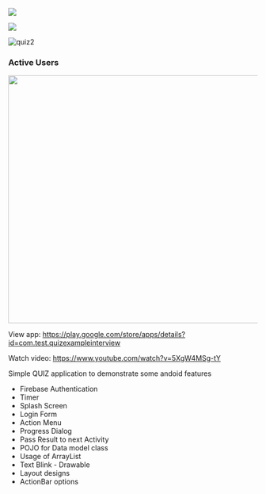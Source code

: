 [<img src="https://user-images.githubusercontent.com/31673628/227655530-8bb4774b-4563-428a-a004-83347389e318.jpg">](https://play.google.com/store/apps/details?id=com.test.quizexampleinterview)<br/>

[<img src="https://user-images.githubusercontent.com/31673628/227655537-a580d31a-1c50-42d8-8252-5b73215dfa2d.jpg">](https://play.google.com/store/apps/details?id=com.test.quizexampleinterview)<br/>

![quiz2]()

### Active Users<br/>
<img src="https://user-images.githubusercontent.com/31673628/73138754-6bd7c000-4034-11ea-8463-ed315690e097.png" width="850" height="500"><br/>

View app: https://play.google.com/store/apps/details?id=com.test.quizexampleinterview  <br/>

Watch video: https://www.youtube.com/watch?v=5XgW4MSg-tY <br/>

Simple QUIZ application to demonstrate some andoid features
  - Firebase Authentication
  - Timer
  - Splash Screen
  - Login Form
  - Action Menu
  - Progress Dialog
  - Pass Result to next Activity
  - POJO for Data model class
  - Usage of ArrayList
  - Text Blink - Drawable 
  - Layout designs
  - ActionBar options
